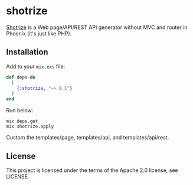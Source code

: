 # shotrize

[Shotrize](https://hex.pm/packages/shotrize) is a  Web page/API/REST API generator without MVC and router in Phoenix (it's just like PHP).

## Installation

Add to your ```mix.exs``` file:

```elixir
def deps do
  [
    {:shotrize, "~> 0.1"}
  ]
end
```

Run below:

```
mix deps.get
mix shotrize.apply
```

Custom the templates/page, 
templates/api, and templates/api/rest.

## License

This project is licensed under the terms of the Apache 2.0 license, see LICENSE.
